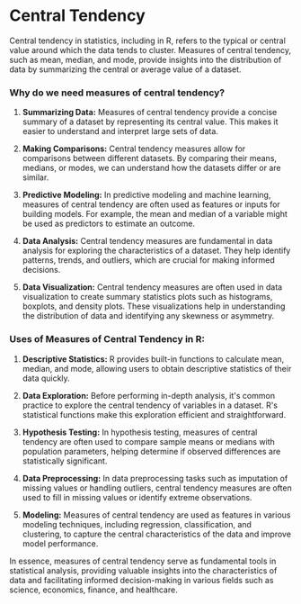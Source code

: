 # Central Tendency
Central tendency in statistics, including in R, refers to the typical or central value around which the data tends to cluster. Measures of central tendency, such as mean, median, and mode, provide insights into the distribution of data by summarizing the central or average value of a dataset.

### **Why do we need measures of central tendency?**

1. **Summarizing Data:** Measures of central tendency provide a concise summary of a dataset by representing its central value. This makes it easier to understand and interpret large sets of data.

2. **Making Comparisons:** Central tendency measures allow for comparisons between different datasets. By comparing their means, medians, or modes, we can understand how the datasets differ or are similar.

3. **Predictive Modeling:** In predictive modeling and machine learning, measures of central tendency are often used as features or inputs for building models. For example, the mean and median of a variable might be used as predictors to estimate an outcome.

4. **Data Analysis:** Central tendency measures are fundamental in data analysis for exploring the characteristics of a dataset. They help identify patterns, trends, and outliers, which are crucial for making informed decisions.

5. **Data Visualization:** Central tendency measures are often used in data visualization to create summary statistics plots such as histograms, boxplots, and density plots. These visualizations help in understanding the distribution of data and identifying any skewness or asymmetry.

### **Uses of Measures of Central Tendency in R:**

1. **Descriptive Statistics:** R provides built-in functions to calculate mean, median, and mode, allowing users to obtain descriptive statistics of their data quickly.

2. **Data Exploration:** Before performing in-depth analysis, it's common practice to explore the central tendency of variables in a dataset. R's statistical functions make this exploration efficient and straightforward.

3. **Hypothesis Testing:** In hypothesis testing, measures of central tendency are often used to compare sample means or medians with population parameters, helping determine if observed differences are statistically significant.

4. **Data Preprocessing:** In data preprocessing tasks such as imputation of missing values or handling outliers, central tendency measures are often used to fill in missing values or identify extreme observations.

5. **Modeling:** Measures of central tendency are used as features in various modeling techniques, including regression, classification, and clustering, to capture the central characteristics of the data and improve model performance.

In essence, measures of central tendency serve as fundamental tools in statistical analysis, providing valuable insights into the characteristics of data and facilitating informed decision-making in various fields such as science, economics, finance, and healthcare.